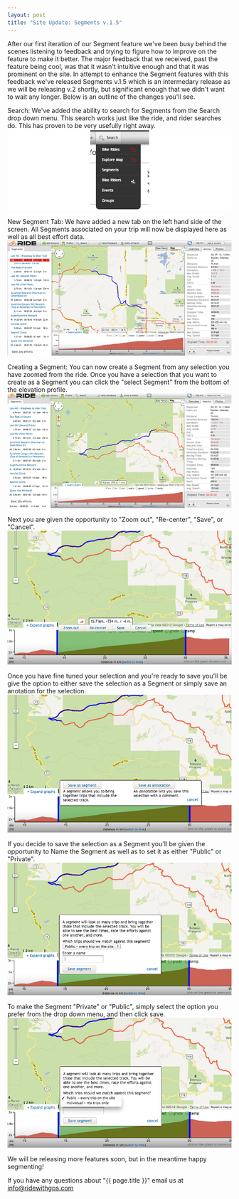 ```yaml
---
layout: post
title: "Site Update: Segments v.1.5"
---
```

After our first iteration of our Segment feature we've been busy behind the scenes listening to feedback and trying to figure how to improve on the feature to make it better. The major feedback that we received, past the feature being cool, was that it wasn't intuitive enough and that it was prominent on the site. In attempt to enhance the Segment features with this feedback we've released Segments v.1.5 which is an intermedary release as we will be releasing v.2 shortly, but significant enough that we didn't want to wait any longer. Below is an outline of the changes you'll see.


Search: We've added the ability to search for Segments from the Search drop down menu. This search works just like the ride, and rider searches do. This has proven to be very usefully right away.
<img class="postimage" src="/images/post_images/Segmentv1_1.png">


New Segment Tab: We have added a new tab on the left hand side of the screen. All Segments associated on your trip will now be displayed here as well as all best effort data. 
<img class="postimage" src="/images/post_images/Segmentv1_2.png">

Creating a Segment: You can now create a Segment from any selection you have zoomed from the ride. Once you have a selection that you want to create as a Segment you can click the "select Segment" from the bottom of the elevation profile. 
<img class="postimage" src="/images/post_images/Segmentv1_3.png">

Next you are given the opportunity to "Zoom out", "Re-center", "Save", or "Cancel".
<img class="postimage" src="/images/post_images/Segmentv1_4.png">

Once you have fine tuned your selection and you're ready to save you'll be give the option to either save the selection as a Segment or simply save an anotation for the selection. 
<img class="postimage" src="/images/post_images/Segmentv1_5.png">

If you decide to save the selection as a Segment you'll be given the opportunity to Name the Segment as well as to set it as either "Public" or "Private".
<img class="postimage" src="/images/post_images/Segmentv1_6.png">

To make the Segment "Private" or "Public", simply select the option you prefer from the drop down menu, and then click save. 
<img class="postimage" src="/images/post_images/Segmentv1_7.png">

We will be releasing more features soon, but in the meantime happy segmenting! 


If you have any questions about "{{ page.title }}" email us at <a href="mailto:info@ridewithgps.com">info@ridewithgps.com</a>
